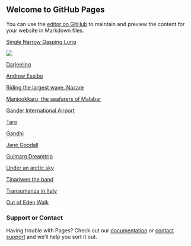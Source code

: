 ## Welcome to GitHub Pages

You can use the [editor on GitHub](https://github.com/wanderersdiary/trails/edit/master/index.md) to maintain and preview the content for your website in Markdown files.


[Single Narrow Gasping Lung](http://tiny.cc/Mt-Everest) 

<img src="https://user-images.githubusercontent.com/56800004/67164729-7e8a8b00-f39b-11e9-8b9f-632a6c81a5d5.jpg"/>

[Darjeeling](http://tiny.cc/darjeeling-of-the-min)

[Andrew Eseibo](http://tiny.cc/second-hand)

[Riding the largest wave. Nazare](http://tiny.cc/nazar)

[Manjookkaru, the seafarers of Malabar](http://tiny.cc/manchukka)

[Gander International Airport](http://tiny.cc/gande)

[Taro](http://tiny.cc/taro)

[Gandhi](http://tiny.cc/Gandhi-Travel)

[Jane Goodall](http://tiny.cc/Jane-Goodall)

[Gulmarg Dreamtrip](https://www.youtube.com/watch?v=4eSjSG6hJaY)

[Under an arctic sky](http://tiny.cc/under-an-arctic-sk)

[Tinariwen the band](http://tiny.cc/tinariwe)

[Transumanza in Italy](http://tiny.cc/transumanza)

[Out of Eden Walk](http://tiny.cc/out-of-eden-wal)

### Support or Contact

Having trouble with Pages? Check out our [documentation](https://help.github.com/categories/github-pages-basics/) or [contact support](https://github.com/contact) and we’ll help you sort it out.



